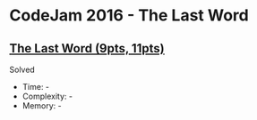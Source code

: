 # CodeJam 2016 - The Last Word

## [The Last Word (9pts, 11pts)](https://codingcompetitions.withgoogle.com/codejam/round/0000000000201bf2/0000000000201c8d)

Solved

* Time: -
* Complexity: -
* Memory: -
